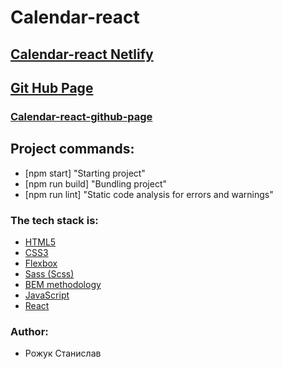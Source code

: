# Calendar-react

## [Calendar-react Netlify](https://youthful-jepsen-c1b826.netlify.app/)

## [Git Hub Page](https://github.com/Rmorhub)

### [Calendar-react-github-page](https://github.com/Rmorhub/Calendar-react)

## Project commands:

- [npm start] "Starting project"
- [npm run build] "Bundling project"
- [npm run lint] "Static code analysis for errors and warnings"


### The tech stack is:

- [HTML5](http://htmlbook.ru/html)
- [CSS3](https://developer.mozilla.org/ru/docs/Web/CSS)
- [Flexbox](https://css-tricks.com/snippets/css/a-guide-to-flexbox/)
- [Sass (Scss)](https://sass-lang.com/)
- [BEM methodology](https://en.bem.info/methodology/)
- [JavaScript](https://en.wikipedia.org/wiki/JavaScript)
- [React](https://en.reactjs.org/)

### Author:
- Рожук Станислав